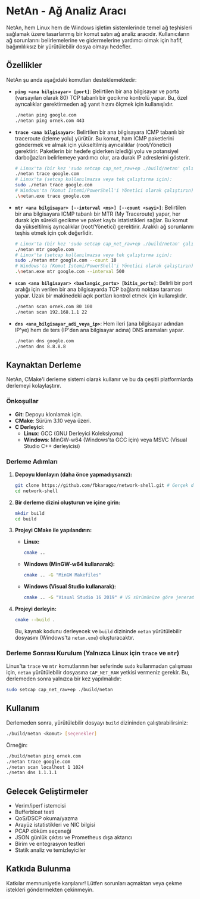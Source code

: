 # NetAn - Ağ Analiz Aracı

NetAn, hem Linux hem de Windows işletim sistemlerinde temel ağ teşhisleri sağlamak üzere tasarlanmış bir komut satırı ağ analiz aracıdır. Kullanıcıların ağ sorunlarını belirlemelerine ve gidermelerine yardımcı olmak için hafif, bağımlılıksız bir yürütülebilir dosya olmayı hedefler.

## Özellikler

NetAn şu anda aşağıdaki komutları desteklemektedir:

*   **`ping <ana bilgisayar> [port]`**: Belirtilen bir ana bilgisayar ve porta (varsayılan olarak 80) TCP tabanlı bir gecikme kontrolü yapar. Bu, özel ayrıcalıklar gerektirmeden ağ yanıt hızını ölçmek için kullanışlıdır.
    ```bash
    ./netan ping google.com
    ./netan ping ornek.com 443
    ```

*   **`trace <ana bilgisayar>`**: Belirtilen bir ana bilgisayara ICMP tabanlı bir traceroute (izleme yolu) yürütür. Bu komut, ham ICMP paketlerini göndermek ve almak için yükseltilmiş ayrıcalıklar (root/Yönetici) gerektirir. Paketlerin bir hedefe giderken izlediği yolu ve potansiyel darboğazları belirlemeye yardımcı olur, ara durak IP adreslerini gösterir.
    ```bash
    # Linux'ta (bir kez 'sudo setcap cap_net_raw+ep ./build/netan' çalıştırdıktan sonra):
    ./netan trace google.com
    # Linux'ta (setcap kullanılmazsa veya tek çalıştırma için):
    sudo ./netan trace google.com
    # Windows'ta (Komut İstemi/PowerShell'i Yönetici olarak çalıştırın):
    .\netan.exe trace google.com
    ```

*   **`mtr <ana bilgisayar> [--interval <ms>] [--count <sayi>]`**: Belirtilen bir ana bilgisayara ICMP tabanlı bir MTR (My Traceroute) yapar, her durak için sürekli gecikme ve paket kaybı istatistikleri sağlar. Bu komut da yükseltilmiş ayrıcalıklar (root/Yönetici) gerektirir. Aralıklı ağ sorunlarını teşhis etmek için çok değerlidir.
    ```bash
    # Linux'ta (bir kez 'sudo setcap cap_net_raw+ep ./build/netan' çalıştırdıktan sonra):
    ./netan mtr google.com
    # Linux'ta (setcap kullanılmazsa veya tek çalıştırma için):
    sudo ./netan mtr google.com --count 10
    # Windows'ta (Komut İstemi/PowerShell'i Yönetici olarak çalıştırın):
    .\netan.exe mtr google.com --interval 500
    ```

*   **`scan <ana bilgisayar> <baslangic_portu> [bitis_portu]`**: Belirli bir port aralığı için verilen bir ana bilgisayarda TCP bağlantı noktası taraması yapar. Uzak bir makinedeki açık portları kontrol etmek için kullanışlıdır.
    ```bash
    ./netan scan ornek.com 80 100
    ./netan scan 192.168.1.1 22
    ```

*   **`dns <ana_bilgisayar_adi_veya_ip>`**: Hem ileri (ana bilgisayar adından IP'ye) hem de ters (IP'den ana bilgisayar adına) DNS aramaları yapar.
    ```bash
    ./netan dns google.com
    ./netan dns 8.8.8.8
    ```

## Kaynaktan Derleme

NetAn, CMake'i derleme sistemi olarak kullanır ve bu da çeşitli platformlarda derlemeyi kolaylaştırır.

### Önkoşullar

*   **Git**: Depoyu klonlamak için.
*   **CMake**: Sürüm 3.10 veya üzeri.
*   **C Derleyici**: 
    *   **Linux**: GCC (GNU Derleyici Koleksiyonu)
    *   **Windows**: MinGW-w64 (Windows'ta GCC için) veya MSVC (Visual Studio C++ derleyicisi)

### Derleme Adımları

1.  **Depoyu klonlayın (daha önce yapmadıysanız):**
    ```bash
    git clone https://github.com/fbkaragoz/network-shell.git # Gerçek depo URL'si ile değiştirin
    cd network-shell
    ```

2.  **Bir derleme dizini oluşturun ve içine girin:**
    ```bash
    mkdir build
    cd build
    ```

3.  **Projeyi CMake ile yapılandırın:**
    *   **Linux:**
        ```bash
        cmake ..
        ```
    *   **Windows (MinGW-w64 kullanarak):**
        ```bash
        cmake .. -G "MinGW Makefiles"
        ```
    *   **Windows (Visual Studio kullanarak):**
        ```bash
        cmake .. -G "Visual Studio 16 2019" # VS sürümünüze göre jeneratörü ayarlayın
        ```

4.  **Projeyi derleyin:**
    ```bash
    cmake --build .
    ```

    Bu, kaynak kodunu derleyecek ve `build` dizininde `netan` yürütülebilir dosyasını (Windows'ta `netan.exe`) oluşturacaktır.

### Derleme Sonrası Kurulum (Yalnızca Linux için `trace` ve `mtr`)

Linux'ta `trace` ve `mtr` komutlarının her seferinde `sudo` kullanmadan çalışması için, `netan` yürütülebilir dosyasına `CAP_NET_RAW` yetkisi vermeniz gerekir. Bu, derlemeden sonra yalnızca bir kez yapılmalıdır:

```bash
sudo setcap cap_net_raw+ep ./build/netan
```

## Kullanım

Derlemeden sonra, yürütülebilir dosyayı `build` dizininden çalıştırabilirsiniz:

```bash
./build/netan <komut> [seçenekler]
```

Örneğin:

```bash
./build/netan ping ornek.com
./netan trace google.com
./netan scan localhost 1 1024
./netan dns 1.1.1.1
```

## Gelecek Geliştirmeler

*   Verim/iperf istemcisi
*   Bufferbloat testi
*   QoS/DSCP okuma/yazma
*   Arayüz istatistikleri ve NIC bilgisi
*   PCAP döküm seçeneği
*   JSON günlük çıktısı ve Prometheus dışa aktarıcı
*   Birim ve entegrasyon testleri
*   Statik analiz ve temizleyiciler

## Katkıda Bulunma

Katkılar memnuniyetle karşılanır! Lütfen sorunları açmaktan veya çekme istekleri göndermekten çekinmeyin.